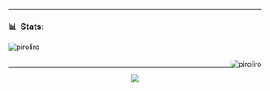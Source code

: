 
---
### 📊 &nbsp;Stats:
<p > 
<img src="https://github-readme-stats.vercel.app/api?username=srpiroliro&show_icons=true&theme=midnight-purple&count_private=true" alt="piroliro" style="float:left"/>
<br><br>
<img src="https://github-readme-stats.vercel.app/api/top-langs/?username=srpiroliro&theme=midnight-purple&layout=compact" alt="piroliro" style="float:right"/>
</p>

---

<p align="center"> <img src="https://komarev.com/ghpvc/?username=srpiroliro"/> </p>
